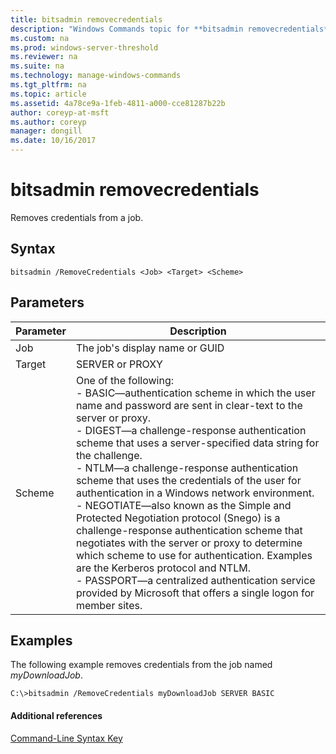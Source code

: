 ```yaml
---
title: bitsadmin removecredentials
description: "Windows Commands topic for **bitsadmin removecredentials** - removes credentials from a job."
ms.custom: na
ms.prod: windows-server-threshold
ms.reviewer: na
ms.suite: na
ms.technology: manage-windows-commands
ms.tgt_pltfrm: na
ms.topic: article
ms.assetid: 4a78ce9a-1feb-4811-a000-cce81287b22b
author: coreyp-at-msft
ms.author: coreyp
manager: dongill
ms.date: 10/16/2017
---
```


# bitsadmin removecredentials



Removes credentials from a job.

## Syntax

```
bitsadmin /RemoveCredentials <Job> <Target> <Scheme>
```

## Parameters

|Parameter|Description|
|---------|-----------|
|Job|The job's display name or GUID|
|Target|SERVER or PROXY|
|Scheme|One of the following:</br>-   BASIC—authentication scheme in which the user name and password are sent in clear-text to the server or proxy.</br>-   DIGEST—a challenge-response authentication scheme that uses a server-specified data string for the challenge.</br>-   NTLM—a challenge-response authentication scheme that uses the credentials of the user for authentication in a Windows network environment.</br>-   NEGOTIATE—also known as the Simple and Protected Negotiation protocol (Snego) is a challenge-response authentication scheme that negotiates with the server or proxy to determine which scheme to use for authentication. Examples are the Kerberos protocol and NTLM.</br>-   PASSPORT—a centralized authentication service provided by Microsoft that offers a single logon for member sites.|

## <a name="BKMK_examples"></a>Examples

The following example removes credentials from the job named *myDownloadJob*.
```
C:\>bitsadmin /RemoveCredentials myDownloadJob SERVER BASIC
```

#### Additional references

[Command-Line Syntax Key](command-line-syntax-key.md)